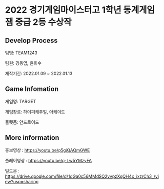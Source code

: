 # 2022 경기게임마이스터고 1학년 동계게임잼 중급 2등 수상작

## Develop Process
 팀명: TEAM1243
  
  팀원: 경동엽, 윤희수
  
   제작기간: 2022.01.09 ~ 2022.01.13
   
 
 ## Game Infomation
  게임명: TARGET
   
   게임장르: 하이퍼캐주얼, 아케이드
   
   플랫폼: 안드로이드
    
 
 
 ## More information
  홍보영상 : https://youtu.be/p5gjQAQmGWE
  
   플레이영상 : https://youtu.be/q-Lw5YMzyFA
   
   빌드본 : https://drive.google.com/file/d/1dGa0c56MMdSQ2vvpzXgQH4x_ixzrCh3_/view?usp=sharing
  
    
